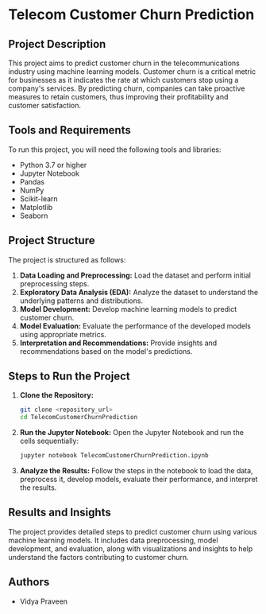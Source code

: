
# Telecom Customer Churn Prediction

## Project Description

This project aims to predict customer churn in the telecommunications industry using machine learning models. Customer churn is a critical metric for businesses as it indicates the rate at which customers stop using a company's services. By predicting churn, companies can take proactive measures to retain customers, thus improving their profitability and customer satisfaction.

## Tools and Requirements

To run this project, you will need the following tools and libraries:

- Python 3.7 or higher
- Jupyter Notebook
- Pandas
- NumPy
- Scikit-learn
- Matplotlib
- Seaborn

## Project Structure

The project is structured as follows:

1. **Data Loading and Preprocessing:** Load the dataset and perform initial preprocessing steps.
2. **Exploratory Data Analysis (EDA):** Analyze the dataset to understand the underlying patterns and distributions.
3. **Model Development:** Develop machine learning models to predict customer churn.
4. **Model Evaluation:** Evaluate the performance of the developed models using appropriate metrics.
5. **Interpretation and Recommendations:** Provide insights and recommendations based on the model's predictions.

## Steps to Run the Project

1. **Clone the Repository:**
   ```bash
   git clone <repository_url>
   cd TelecomCustomerChurnPrediction
   ```

2. **Run the Jupyter Notebook:**
   Open the Jupyter Notebook and run the cells sequentially:
   ```bash
   jupyter notebook TelecomCustomerChurnPrediction.ipynb
   ```

3. **Analyze the Results:**
   Follow the steps in the notebook to load the data, preprocess it, develop models, evaluate their performance, and interpret the results.

## Results and Insights

The project provides detailed steps to predict customer churn using various machine learning models. It includes data preprocessing, model development, and evaluation, along with visualizations and insights to help understand the factors contributing to customer churn.

## Authors

- Vidya Praveen
